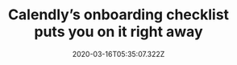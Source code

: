 ﻿---
title: "Calendly’s onboarding checklist puts you on it right away"
description: "Calendly uses an onboarding checklist to help users get a holistic view of the primary capabilities of Calendly from the very start. The steps on the checklist are short and simple and have individual buttons."
popupImage: "/assets/onboardings/calendly-onboarding-checklist.png"
popupImageAlt: Calendly’s onboarding checklist puts you on it right away
date: "2020-03-16T05:35:07.322Z"
category: 2
product: 1
bullets:
    - title: "✅ <b>Sleek design</b> : Calendly’s onboarding checklist creates a color contrast with the white background and makes it easier to operate through the website. It is also minimizable so that the users can see the dashboard clearly.<br>
	          ✅ <b>Progress bar and steps</b> : Calendly’s onboarding checklist makes use of the most important element of a checklist, a progress bar with a few steps. Because the users can see it is not a long checklist, they are more likely to complete their onboarding.<br>
	          ✅ <b>Good copy</b> : By putting any extra and unnecessary information in a link to a guide, Calendly keeps the copy short and simple. Moreover, there are buttons directly in the steps which create a link between the copy and the task at hand.<br>"
    - title: "<b>Elements used</b>:<br> 1-Checklists"
    
---